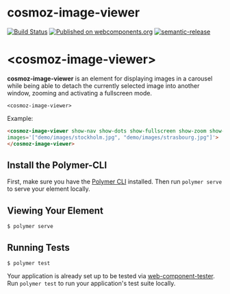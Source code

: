 cosmoz-image-viewer
===================

[![Build Status](https://travis-ci.org/Neovici/cosmoz-image-viewer.svg?branch=master)](https://travis-ci.org/Neovici/cosmoz-image-viewer)
[![Published on webcomponents.org](https://img.shields.io/badge/webcomponents.org-published-blue.svg)](https://www.webcomponents.org/element/Neovici/cosmoz-image-viewer)
[![semantic-release](https://img.shields.io/badge/%20%20%F0%9F%93%A6%F0%9F%9A%80-semantic--release-e10079.svg)](https://github.com/semantic-release/semantic-release)

# &lt;cosmoz-image-viewer&gt;

**cosmoz-image-viewer** is an element for displaying images in a carousel while
being able to detach the currently selected image into another window, zooming
and activating a fullscreen mode.

`<cosmoz-image-viewer>`

Example:

<!--
```
<custom-element-demo>
  <template>
    <script src="../webcomponentsjs/webcomponents-lite.js"></script>
    <link rel="import" href="cosmoz-image-viewer.html">
    <next-code-block></next-code-block>
  </template>
</custom-element-demo>
```
-->
```html
<cosmoz-image-viewer show-nav show-dots show-fullscreen show-zoom show-detach
images='["demo/images/stockholm.jpg", "demo/images/strasbourg.jpg"]'>
</cosmoz-image-viewer>
```

## Install the Polymer-CLI

First, make sure you have the [Polymer CLI](https://www.npmjs.com/package/polymer-cli) installed. Then run `polymer serve` to serve your element locally.

## Viewing Your Element

```
$ polymer serve
```

## Running Tests

```
$ polymer test
```

Your application is already set up to be tested via [web-component-tester](https://github.com/Polymer/web-component-tester). Run `polymer test` to run your application's test suite locally.
